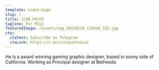 ```yaml
---
template: index-page
slug: /
title: ICON PACKS
tagline: For MIUI
featuredImage: /assets/img_20210518_114616_335.jpg
cta:
  ctaText: Subscribe on Telegram
  ctaLink: https://t.me/iconpacksmiui
---
```


He is a award winning gaming graphic designer, based in sunny side of California. Working as Principal designer at Bethesda
